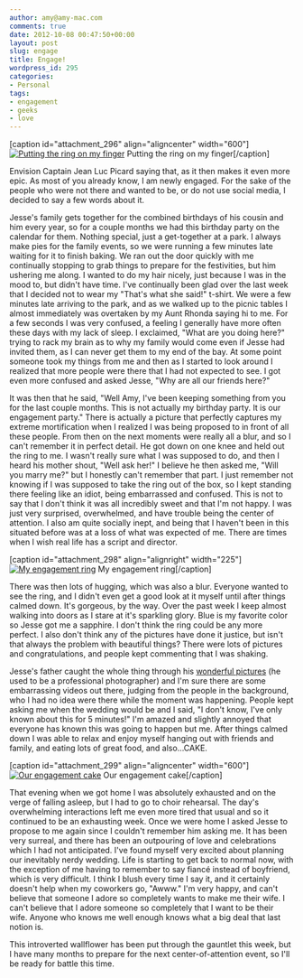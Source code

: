 ```yaml
---
author: amy@amy-mac.com
comments: true
date: 2012-10-08 00:47:50+00:00
layout: post
slug: engage
title: Engage!
wordpress_id: 295
categories:
- Personal
tags:
- engagement
- geeks
- love
---
```


[caption id="attachment_296" align="aligncenter" width="600"][![Putting the ring on my finger](http://theamysloan.com/wp-content/uploads/2012/10/ring-on-finger-1024x743.jpeg)](http://theamysloan.com/wp-content/uploads/2012/10/ring-on-finger.jpeg) Putting the ring on my finger[/caption]

Envision Captain Jean Luc Picard saying that, as it then makes it even more epic. As most of you already know, I am newly engaged. For the sake of the people who were not there and wanted to be, or do not use social media, I decided to say a few words about it.

Jesse's family gets together for the combined birthdays of his cousin and him every year, so for a couple months we had this birthday party on the calendar for them. Nothing special, just a get-together at a park. I always make pies for the family events, so we were running a few minutes late waiting for it to finish baking. We ran out the door quickly with me continually stopping to grab things to prepare for the festivities, but him ushering me along. I wanted to do my hair nicely, just because I was in the mood to, but didn't have time. I've continually been glad over the last week that I decided not to wear my "That's what she said!" t-shirt. We were a few minutes late arriving to the park, and as we walked up to the picnic tables I almost immediately was overtaken by my Aunt Rhonda saying hi to me. For a few seconds I was very confused, a feeling I generally have more often these days with my lack of sleep. I exclaimed, "What are you doing here?" trying to rack my brain as to why my family would come even if Jesse had invited them, as I can never get them to my end of the bay. At some point someone took my things from me and then as I started to look around I realized that more people were there that I had not expected to see. I got even more confused and asked Jesse, "Why are all our friends here?"

It was then that he said, "Well Amy, I've been keeping something from you for the last couple months. This is not actually my birthday party. It is our engagement party." There is actually a picture that perfectly captures my extreme mortification when I realized I was being proposed to in front of all these people. From then on the next moments were really all a blur, and so I can't remember it in perfect detail. He got down on one knee and held out the ring to me. I wasn't really sure what I was supposed to do, and then I heard his mother shout, "Well ask her!" I believe he then asked me, "Will you marry me?" but I honestly can't remember that part. I just remember not knowing if I was supposed to take the ring out of the box, so I kept standing there feeling like an idiot, being embarrassed and confused. This is not to say that I don't think it was all incredibly sweet and that I'm not happy. I was just very surprised, overwhelmed, and have trouble being the center of attention. I also am quite socially inept, and being that I haven't been in this situated before was at a loss of what was expected of me. There are times when I wish real life has a script and director.

[caption id="attachment_298" align="alignright" width="225"][![My engagement ring](http://theamysloan.com/wp-content/uploads/2012/10/Photo-Oct-06-1-48-32-PM-e1349656107379-225x300.jpg)](http://theamysloan.com/wp-content/uploads/2012/10/Photo-Oct-06-1-48-32-PM.jpg) My engagement ring[/caption]

There was then lots of hugging, which was also a blur. Everyone wanted to see the ring, and I didn't even get a good look at it myself until after things calmed down. It's gorgeous, by the way. Over the past week I keep almost walking into doors as I stare at it's sparkling glory. Blue is my favorite color so Jesse got me a sapphire. I don't think the ring could be any more perfect. I also don't think any of the pictures have done it justice, but isn't that always the problem with beautiful things? There were lots of pictures and congratulations, and people kept commenting that I was shaking.

Jesse's father caught the whole thing through his [wonderful pictures](http://omtattoo.com/theProposal/) (he used to be a professional photographer) and I'm sure there are some embarrassing videos out there, judging from the people in the background, who I had no idea were there while the moment was happening. People kept asking me when the wedding would be and I said, "I don't know, I've only known about this for 5 minutes!" I'm amazed and slightly annoyed that everyone has known this was going to happen but me. After things calmed down I was able to relax and enjoy myself hanging out with friends and family, and eating lots of great food, and also...CAKE.

[caption id="attachment_299" align="aligncenter" width="600"][![Our engagement cake](http://theamysloan.com/wp-content/uploads/2012/10/100_0479-1024x768.jpg)](http://theamysloan.com/wp-content/uploads/2012/10/100_0479.jpg) Our engagement cake[/caption]

That evening when we got home I was absolutely exhausted and on the verge of falling asleep, but I had to go to choir rehearsal. The day's overwhelming interactions left me even more tired that usual and so it continued to be an exhausting week. Once we were home I asked Jesse to propose to me again since I couldn't remember him asking me. It has been very surreal, and there has been an outpouring of love and celebrations which I had not anticipated. I've found myself very excited about planning our inevitably nerdy wedding. Life is starting to get back to normal now, with the exception of me having to remember to say fiancé instead of boyfriend, which is very difficult. I think I blush every time I say it, and it certainly doesn't help when my coworkers go, "Awww." I'm very happy, and can't believe that someone I adore so completely wants to make me their wife. I can't believe that I adore someone so completely that I want to be their wife. Anyone who knows me well enough knows what a big deal that last notion is.

This introverted wallflower has been put through the gauntlet this week, but I have many months to prepare for the next center-of-attention event, so I'll be ready for battle this time.
